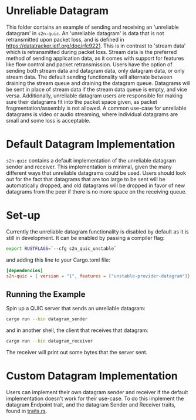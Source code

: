 # Unreliable Datagram

This folder contains an example of sending and receiving an 'unreliable datagram' in `s2n-quic`. An 'unreliable datagram' is data that is not retransmitted upon packet loss, and is defined in https://datatracker.ietf.org/doc/rfc9221. This is in contrast to 'stream data' which is retransmitted during packet loss. Stream data is the preferred method of sending application data, as it comes with support for features like flow control and packet retransmission. Users have the option of sending both stream data and datagram data, only datagram data, or only stream data. The default sending functionality will alternate between draining the stream queue and draining the datagram queue. Datagrams will be sent in place of stream data if the stream data queue is empty, and vice versa. Additionally, unreliable datagram users are responsible for making sure their datagrams fit into the packet space given, as packet fragmentation/assembly is not allowed. A common use-case for unreliable datagrams is video or audio streaming, where individual datagrams are small and some loss is acceptable.

# Default Datagram Implementation

`s2n-quic` contains a default implementation of the unreliable datagram sender and receiver. This implementation is minimal, given the many different ways that unreliable datagrams could be used. Users should look out for the fact that datagrams that are too large to be sent will be automatically dropped, and old datagrams will be dropped in favor of new datagrams from the peer if there is no more space on the receiving queue.

# Set-up

Currently the unreliable datagram functionality is disabled by default as it is still in development. It can be enabled by passing a compiler flag:
```sh
export RUSTFLAGS=`--cfg s2n_quic_unstable`
```
and adding this line to your Cargo.toml file:
```toml
[dependencies]
s2n-quic = { version = "1", features = ["unstable-provider-datagram"]}
```

## Running the Example

Spin up a QUIC server that sends an unreliable datagram:

```sh
cargo run --bin datagram_sender
```

and in another shell, the client that receives that datagram:

```sh
cargo run --bin datagram_receiver
```

The receiver will print out some bytes that the server sent.

# Custom Datagram Implementation

Users can implement their own datagram sender and receiver if the default implementation doesn't work for their use-case. To do this implement the datagram Endpoint trait, and the datagram Sender and Receiver traits, found in [traits.rs](../../quic/s2n-quic-core/src/datagram/traits.rs).
